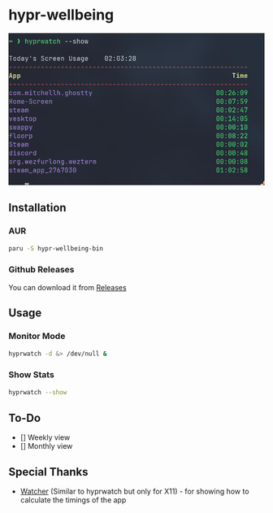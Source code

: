 # hypr-wellbeing

![](./.assets/show.png)

## Installation

### AUR

```sh
paru -S hypr-wellbeing-bin
```

### Github Releases

You can download it from [Releases](https://github.com/DemonKingSwarn/hypr-wellbeing/releases)

## Usage

### Monitor Mode

```sh
hyprwatch -d &> /dev/null &
```

### Show Stats

```sh
hyprwatch --show
```

## To-Do 

- [] Weekly view
- [] Monthly view

## Special Thanks

- [Watcher](https://github.com/Waishnav/Watcher) (Similar to hyprwatch but only for X11) - for showing how to calculate the timings of the app
